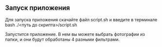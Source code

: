 ## Запуск приложения

Для запуска приложения скачайте файл script.sh и введите в терминале bash ./<путь до скрипта>/script.sh

Запустится приложение. В нем вы можете выбрать фотографии из папки, и они будут обработаны 4 разными фильтрами.
